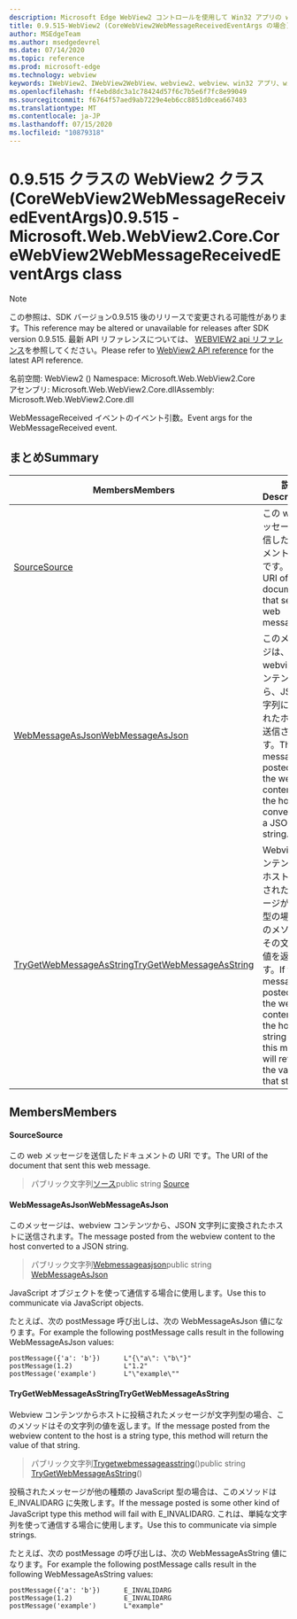 ```yaml
---
description: Microsoft Edge WebView2 コントロールを使用して Win32 アプリの web コンテンツをホストする
title: 0.9.515-WebView2 (CoreWebView2WebMessageReceivedEventArgs の場合)
author: MSEdgeTeam
ms.author: msedgedevrel
ms.date: 07/14/2020
ms.topic: reference
ms.prod: microsoft-edge
ms.technology: webview
keywords: IWebView2、IWebView2WebView、webview2、webview、win32 アプリ、win32、edge、ICoreWebView2、ICoreWebView2Controller、browser control、edge html
ms.openlocfilehash: ff4ebd8dc3a1c78424d57f6c7b5e6f7fc8e99049
ms.sourcegitcommit: f6764f57aed9ab7229e4eb6cc8851d0cea667403
ms.translationtype: MT
ms.contentlocale: ja-JP
ms.lasthandoff: 07/15/2020
ms.locfileid: "10879318"
---
```

# <span data-ttu-id="aec92-104">0.9.515 クラスの WebView2 クラス (CoreWebView2WebMessageReceivedEventArgs)</span><span class="sxs-lookup"><span data-stu-id="aec92-104">0.9.515 - Microsoft.Web.WebView2.Core.CoreWebView2WebMessageReceivedEventArgs class</span></span> 

> [!NOTE]
> <span data-ttu-id="aec92-105">この参照は、SDK バージョン0.9.515 後のリリースで変更される可能性があります。</span><span class="sxs-lookup"><span data-stu-id="aec92-105">This reference may be altered or unavailable for releases after SDK version 0.9.515.</span></span> <span data-ttu-id="aec92-106">最新 API リファレンスについては、 [WEBVIEW2 api リファレンス](../../../webview2-api-reference.md)を参照してください。</span><span class="sxs-lookup"><span data-stu-id="aec92-106">Please refer to [WebView2 API reference](../../../webview2-api-reference.md) for the latest API reference.</span></span>

<span data-ttu-id="aec92-107">名前空間: WebView2 () </span><span class="sxs-lookup"><span data-stu-id="aec92-107">Namespace: Microsoft.Web.WebView2.Core</span></span>\
<span data-ttu-id="aec92-108">アセンブリ: Microsoft.Web.WebView2.Core.dll</span><span class="sxs-lookup"><span data-stu-id="aec92-108">Assembly: Microsoft.Web.WebView2.Core.dll</span></span>

<span data-ttu-id="aec92-109">WebMessageReceived イベントのイベント引数。</span><span class="sxs-lookup"><span data-stu-id="aec92-109">Event args for the WebMessageReceived event.</span></span>

## <span data-ttu-id="aec92-110">まとめ</span><span class="sxs-lookup"><span data-stu-id="aec92-110">Summary</span></span>

 <span data-ttu-id="aec92-111">Members</span><span class="sxs-lookup"><span data-stu-id="aec92-111">Members</span></span>                        | <span data-ttu-id="aec92-112">説明</span><span class="sxs-lookup"><span data-stu-id="aec92-112">Descriptions</span></span>
--------------------------------|---------------------------------------------
[<span data-ttu-id="aec92-113">Source</span><span class="sxs-lookup"><span data-stu-id="aec92-113">Source</span></span>](#source) | <span data-ttu-id="aec92-114">この web メッセージを送信したドキュメントの URI です。</span><span class="sxs-lookup"><span data-stu-id="aec92-114">The URI of the document that sent this web message.</span></span>
[<span data-ttu-id="aec92-115">WebMessageAsJson</span><span class="sxs-lookup"><span data-stu-id="aec92-115">WebMessageAsJson</span></span>](#webmessageasjson) | <span data-ttu-id="aec92-116">このメッセージは、webview コンテンツから、JSON 文字列に変換されたホストに送信されます。</span><span class="sxs-lookup"><span data-stu-id="aec92-116">The message posted from the webview content to the host converted to a JSON string.</span></span>
[<span data-ttu-id="aec92-117">TryGetWebMessageAsString</span><span class="sxs-lookup"><span data-stu-id="aec92-117">TryGetWebMessageAsString</span></span>](#trygetwebmessageasstring) | <span data-ttu-id="aec92-118">Webview コンテンツからホストに投稿されたメッセージが文字列型の場合、このメソッドはその文字列の値を返します。</span><span class="sxs-lookup"><span data-stu-id="aec92-118">If the message posted from the webview content to the host is a string type, this method will return the value of that string.</span></span>

## <span data-ttu-id="aec92-119">Members</span><span class="sxs-lookup"><span data-stu-id="aec92-119">Members</span></span>

#### <span data-ttu-id="aec92-120">Source</span><span class="sxs-lookup"><span data-stu-id="aec92-120">Source</span></span> 

<span data-ttu-id="aec92-121">この web メッセージを送信したドキュメントの URI です。</span><span class="sxs-lookup"><span data-stu-id="aec92-121">The URI of the document that sent this web message.</span></span>

> <span data-ttu-id="aec92-122">パブリック文字列[ソース](#source)</span><span class="sxs-lookup"><span data-stu-id="aec92-122">public string [Source](#source)</span></span>

#### <span data-ttu-id="aec92-123">WebMessageAsJson</span><span class="sxs-lookup"><span data-stu-id="aec92-123">WebMessageAsJson</span></span> 

<span data-ttu-id="aec92-124">このメッセージは、webview コンテンツから、JSON 文字列に変換されたホストに送信されます。</span><span class="sxs-lookup"><span data-stu-id="aec92-124">The message posted from the webview content to the host converted to a JSON string.</span></span>

> <span data-ttu-id="aec92-125">パブリック文字列[Webmessageasjson](#webmessageasjson)</span><span class="sxs-lookup"><span data-stu-id="aec92-125">public string [WebMessageAsJson](#webmessageasjson)</span></span>

<span data-ttu-id="aec92-126">JavaScript オブジェクトを使って通信する場合に使用します。</span><span class="sxs-lookup"><span data-stu-id="aec92-126">Use this to communicate via JavaScript objects.</span></span>

<span data-ttu-id="aec92-127">たとえば、次の postMessage 呼び出しは、次の WebMessageAsJson 値になります。</span><span class="sxs-lookup"><span data-stu-id="aec92-127">For example the following postMessage calls result in the following WebMessageAsJson values:</span></span>

```
postMessage({'a': 'b'})      L"{\"a\": \"b\"}"
postMessage(1.2)             L"1.2"
postMessage('example')       L"\"example\""
```

#### <span data-ttu-id="aec92-128">TryGetWebMessageAsString</span><span class="sxs-lookup"><span data-stu-id="aec92-128">TryGetWebMessageAsString</span></span> 

<span data-ttu-id="aec92-129">Webview コンテンツからホストに投稿されたメッセージが文字列型の場合、このメソッドはその文字列の値を返します。</span><span class="sxs-lookup"><span data-stu-id="aec92-129">If the message posted from the webview content to the host is a string type, this method will return the value of that string.</span></span>

> <span data-ttu-id="aec92-130">パブリック文字列[Trygetwebmessageasstring](#trygetwebmessageasstring)()</span><span class="sxs-lookup"><span data-stu-id="aec92-130">public string [TryGetWebMessageAsString](#trygetwebmessageasstring)()</span></span>

<span data-ttu-id="aec92-131">投稿されたメッセージが他の種類の JavaScript 型の場合は、このメソッドは E_INVALIDARG に失敗します。</span><span class="sxs-lookup"><span data-stu-id="aec92-131">If the message posted is some other kind of JavaScript type this method will fail with E_INVALIDARG.</span></span> <span data-ttu-id="aec92-132">これは、単純な文字列を使って通信する場合に使用します。</span><span class="sxs-lookup"><span data-stu-id="aec92-132">Use this to communicate via simple strings.</span></span>

<span data-ttu-id="aec92-133">たとえば、次の postMessage の呼び出しは、次の WebMessageAsString 値になります。</span><span class="sxs-lookup"><span data-stu-id="aec92-133">For example the following postMessage calls result in the following WebMessageAsString values:</span></span>

```
postMessage({'a': 'b'})      E_INVALIDARG
postMessage(1.2)             E_INVALIDARG
postMessage('example')       L"example"
```

